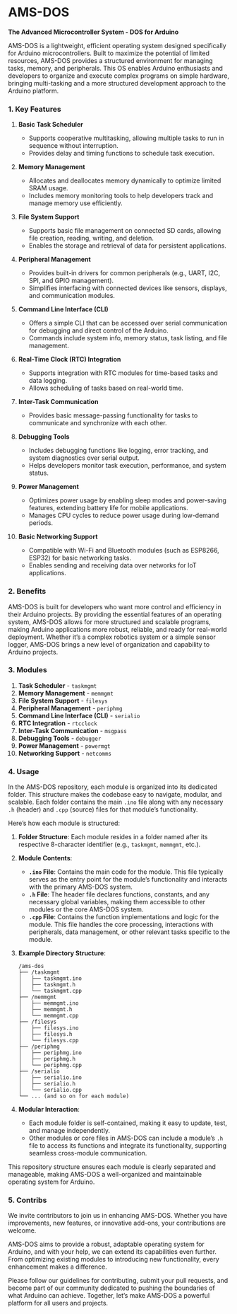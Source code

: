 # AMS-DOS

**The Advanced Microcontroller System - DOS for Arduino**

AMS-DOS is a lightweight, efficient operating system designed specifically for Arduino microcontrollers. Built to maximize the potential of limited resources, AMS-DOS provides a structured environment for managing tasks, memory, and peripherals. This OS enables Arduino enthusiasts and developers to organize and execute complex programs on simple hardware, bringing multi-tasking and a more structured development approach to the Arduino platform.

### 1. Key Features

1. **Basic Task Scheduler**  
   - Supports cooperative multitasking, allowing multiple tasks to run in sequence without interruption.
   - Provides delay and timing functions to schedule task execution.

2. **Memory Management**  
   - Allocates and deallocates memory dynamically to optimize limited SRAM usage.
   - Includes memory monitoring tools to help developers track and manage memory use efficiently.

3. **File System Support**  
   - Supports basic file management on connected SD cards, allowing file creation, reading, writing, and deletion.
   - Enables the storage and retrieval of data for persistent applications.

4. **Peripheral Management**  
   - Provides built-in drivers for common peripherals (e.g., UART, I2C, SPI, and GPIO management).
   - Simplifies interfacing with connected devices like sensors, displays, and communication modules.

5. **Command Line Interface (CLI)**  
   - Offers a simple CLI that can be accessed over serial communication for debugging and direct control of the Arduino.
   - Commands include system info, memory status, task listing, and file management.

6. **Real-Time Clock (RTC) Integration**  
   - Supports integration with RTC modules for time-based tasks and data logging.
   - Allows scheduling of tasks based on real-world time.

7. **Inter-Task Communication**  
   - Provides basic message-passing functionality for tasks to communicate and synchronize with each other.

8. **Debugging Tools**  
   - Includes debugging functions like logging, error tracking, and system diagnostics over serial output.
   - Helps developers monitor task execution, performance, and system status.

9. **Power Management**  
   - Optimizes power usage by enabling sleep modes and power-saving features, extending battery life for mobile applications.
   - Manages CPU cycles to reduce power usage during low-demand periods.

10. **Basic Networking Support**  
    - Compatible with Wi-Fi and Bluetooth modules (such as ESP8266, ESP32) for basic networking tasks.
    - Enables sending and receiving data over networks for IoT applications.

### 2. Benefits

AMS-DOS is built for developers who want more control and efficiency in their Arduino projects.
By providing the essential features of an operating system, AMS-DOS allows for more structured and scalable programs, making Arduino applications more robust, reliable, and ready for real-world deployment.
Whether it’s a complex robotics system or a simple sensor logger, AMS-DOS brings a new level of organization and capability to Arduino projects.

### 3. Modules

1. **Task Scheduler** - `taskmgmt`
2. **Memory Management** - `memmgmt`
3. **File System Support** - `filesys`
4. **Peripheral Management** - `periphmg`
5. **Command Line Interface (CLI)** - `serialio`
6. **RTC Integration** - `rtcclock`
7. **Inter-Task Communication** - `msgpass`
8. **Debugging Tools** - `debugger`
9. **Power Management** - `powermgt`
10. **Networking Support** - `netcomms`

### 4. Usage

In the AMS-DOS repository, each module is organized into its dedicated folder. This structure makes the codebase easy to navigate, modular, and scalable. Each folder contains the main `.ino` file along with any necessary `.h` (header) and `.cpp` (source) files for that module’s functionality.

Here’s how each module is structured:

1. **Folder Structure**: Each module resides in a folder named after its respective 8-character identifier (e.g., `taskmgmt`, `memmgmt`, etc.).

2. **Module Contents**:
   - **`.ino` File**: Contains the main code for the module. This file typically serves as the entry point for the module’s functionality and interacts with the primary AMS-DOS system.
   - **`.h` File**: The header file declares functions, constants, and any necessary global variables, making them accessible to other modules or the core AMS-DOS system.
   - **`.cpp` File**: Contains the function implementations and logic for the module. This file handles the core processing, interactions with peripherals, data management, or other relevant tasks specific to the module.

3. **Example Directory Structure**:

   ```
   /ams-dos
   ├── /taskmgmt
   │   ├── taskmgmt.ino
   │   ├── taskmgmt.h
   │   └── taskmgmt.cpp
   ├── /memmgmt
   │   ├── memmgmt.ino
   │   ├── memmgmt.h
   │   └── memmgmt.cpp
   ├── /filesys
   │   ├── filesys.ino
   │   ├── filesys.h
   │   └── filesys.cpp
   ├── /periphmg
   │   ├── periphmg.ino
   │   ├── periphmg.h
   │   └── periphmg.cpp
   ├── /serialio
   │   ├── serialio.ino
   │   ├── serialio.h
   │   └── serialio.cpp
   └── ... (and so on for each module)
   ```

4. **Modular Interaction**:
   - Each module folder is self-contained, making it easy to update, test, and manage independently.
   - Other modules or core files in AMS-DOS can include a module’s `.h` file to access its functions and integrate its functionality, supporting seamless cross-module communication.

This repository structure ensures each module is clearly separated and manageable, making AMS-DOS a well-organized and maintainable operating system for Arduino.

### 5. Contribs

We invite contributors to join us in enhancing AMS-DOS.
Whether you have improvements, new features, or innovative add-ons, your contributions are welcome.

AMS-DOS aims to provide a robust, adaptable operating system for Arduino, and with your help, we can extend its capabilities even further.
From optimizing existing modules to introducing new functionality, every enhancement makes a difference.

Please follow our guidelines for contributing, submit your pull requests, and become part of our community dedicated to pushing the boundaries of what Arduino can achieve.
Together, let’s make AMS-DOS a powerful platform for all users and projects.

